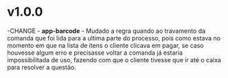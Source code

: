 # v1.0.0

-CHANGE - **app-barcode** - Mudado a regra quando ao travamento da comanda que foi lida para a ultima parte do processo, pois como estava no momento em que na lista de itens o cliente clicava em pagar, se caso houvesse algum erro e precisasse voltar a comanda já estaria impossibilitada de uso, fazendo com que o cliente tivesse que ir até o caixa para resolver a questão.
